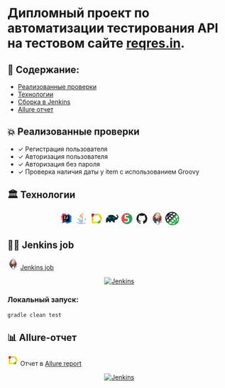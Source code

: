 # Дипломный проект по автоматизации тестирования API на тестовом сайте <a target="_blank" href="https://reqres.in/">reqres.in</a>.

## :memo: Содержание:

- [Реализованные проверки](#boom-Реализованные-проверки)
- [Технологии](#classical_building-Технологии)
- [Сборка в Jenkins](#man_cook-Jenkins-job)
- [Allure отчет](#bar_chart-Allure-отчет)

## :boom: Реализованные проверки

- ✓ Регистрация пользователя
- ✓ Авторизация пользователя
- ✓ Авторизация без пароля
- ✓ Проверка наличия даты у item с использованием Groovy


## :classical_building: Технологии
<p align="center">
<img width="6%" title="Idea" src="images/logo/Idea.svg">
<img width="6%" title="Java" src="images/logo/Java.svg">
<img width="6%" title="Allure Report" src="images/logo/Allure.svg">
<img width="6%" title="Gradle" src="images/logo/Gradle.svg">
<img width="6%" title="JUnit5" src="images/logo/Junit5.svg">
<img width="6%" title="GitHub" src="images/logo/GitHub.svg">
<img width="6%" title="Jenkins" src="images/logo/Jenkins.svg">
<img width="6%" title="REST Assured" src="images/logo/logo-transparent.png">
</p>

## :man_cook: Jenkins job
<img src="images/logo/Jenkins.svg" width="25" height="25"  alt="Jenkins"/></a>  <a target="_blank" href="">Jenkins job</a>
<p align="center">
<a href=""><img src="images/screen/jenkins.jpg" alt="Jenkins"/></a>
</p>


###  Локальный запуск:
```
gradle clean test
```

## :bar_chart: Allure-отчет
<img src="images/logo/Allure.svg" width="25" height="25"  alt="Allure"/></a> Отчет в <a target="_blank" href="">Allure report</a>
<p align="center">
<a href=""><img src="images/screen/allure.jpg" alt="Jenkins"/></a>
</p>